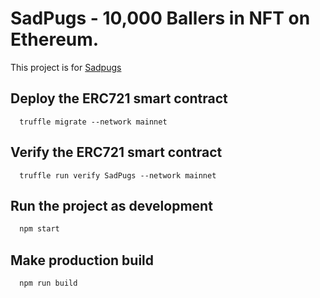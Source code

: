 # SadPugs - 10,000 Ballers in NFT on Ethereum.

This project is for [Sadpugs](https://sadpugs.com)

## Deploy the ERC721 smart contract

```solidity
  truffle migrate --network mainnet
```

## Verify the ERC721 smart contract

```solidity
  truffle run verify SadPugs --network mainnet
```

## Run the project as development

```javascript
  npm start
```

## Make production build

```javascript
  npm run build
```
